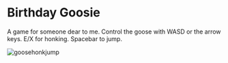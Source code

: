 # Birthday Goosie

A game for someone dear to me.
Control the goose with WASD or the arrow keys. E/X for honking. Spacebar to jump.

![goosehonkjump](https://github.com/user-attachments/assets/3fe34430-dc1d-45bf-8eb6-459ee53a46d2)
